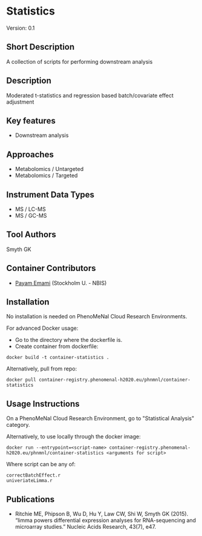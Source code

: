 # Statistics
Version: 0.1

## Short Description
A collection of scripts for performing downstream analysis

## Description

Moderated t-statistics and regression based batch/covariate effect adjustment

## Key features

- Downstream analysis

## Approaches

- Metabolomics / Untargeted
- Metabolomics / Targeted

## Instrument Data Types

- MS / LC-MS
- MS / GC-MS

## Tool Authors

Smyth GK

## Container Contributors

- [Payam Emami](https://github.com/PayamEmami) (Stockholm U. - NBIS)


## Installation

No installation is needed on PhenoMeNal Cloud Research Environments.

For advanced Docker usage:

- Go to the directory where the dockerfile is.
- Create container from dockerfile:

```
docker build -t container-statistics .
```

Alternatively, pull from repo:

```
docker pull container-registry.phenomenal-h2020.eu/phnmnl/container-statistics
```

## Usage Instructions

On a PhenoMeNal Cloud Research Environment, go to "Statistical Analysis" category. 

Alternatively, to use locally through the docker image:

```
docker run --entrypoint=<script-name> container-registry.phenomenal-h2020.eu/phnmnl/container-statistics <arguments for script>
```

Where script can be any of: 

```
correctBatchEffect.r
univeriateLimma.r
```

## Publications

- Ritchie ME, Phipson B, Wu D, Hu Y, Law CW, Shi W, Smyth GK (2015). “limma powers differential expression analyses for RNA-sequencing and microarray studies.” Nucleic Acids Research, 43(7), e47.



